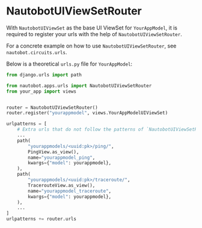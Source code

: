# NautobotUIViewSetRouter

With `NautobotUIViewSet` as the base UI ViewSet for `YourAppModel`, it is required to register your urls with the help of `NautobotUIViewSetRouter`.

For a concrete example on how to use `NautobotUIViewSetRouter`, see `nautobot.circuits.urls`.

Below is a theoretical `urls.py` file for `YourAppModel`:

```python
from django.urls import path

from nautobot.apps.urls import NautobotUIViewSetRouter
from your_app import views


router = NautobotUIViewSetRouter()
router.register("yourappmodel", views.YourAppModelUIViewSet)

urlpatterns = [
    # Extra urls that do not follow the patterns of `NautobotUIViewSetRouter` go here.
    ...
    path(
        "yourappmodels/<uuid:pk>/ping/",
        PingView.as_view(),
        name="yourappmodel_ping",
        kwargs={"model": yourappmodel},
    ),
    path(
        "yourappmodels/<uuid:pk>/traceroute/",
        TracerouteView.as_view(),
        name="yourappmodel_traceroute",
        kwargs={"model": yourappmodel},
    ),
    ...
]
urlpatterns += router.urls
```
